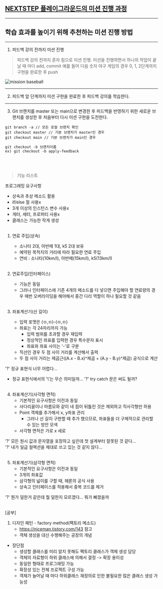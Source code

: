 ## [NEXTSTEP 플레이그라운드의 미션 진행 과정](https://github.com/next-step/nextstep-docs/blob/master/playground/README.md)

---
## 학습 효과를 높이기 위해 추천하는 미션 진행 방법

---
1. 피드백 강의 전까지 미션 진행 
> 피드백 강의 전까지 혼자 힘으로 미션 진행. 미션을 진행하면서 하나의 작업이 끝날 때 마다 add, commit
> 예를 들어 다음 숫자 야구 게임의 경우 0, 1, 2단계까지 구현을 완료한 후 push

![mission baseball](https://raw.githubusercontent.com/next-step/nextstep-docs/master/playground/images/mission_baseball.png)

---
2. 피드백 앞 단계까지 미션 구현을 완료한 후 피드백 강의를 학습한다.

---
3. Git 브랜치를 master 또는 main으로 변경한 후 피드백을 반영하기 위한 새로운 브랜치를 생성한 후 처음부터 다시 미션 구현을 도전한다.

```
git branch -a // 모든 로컬 브랜치 확인
git checkout master // 기본 브랜치가 master인 경우
git checkout main // 기본 브랜치가 main인 경우

git checkout -b 브랜치이름
ex) git checkout -b apply-feedback
```
<br><br>

> 기능 리스트

프로그래밍 요구사항
- 상속과 추상 메소드 활용
- if/else 절 사용x
- 3개 이상의 인스턴스 변수 사용x
- 게터, 세터, 프로퍼티 사용x
- 클래스는 가능한 작게 생성
<br><br>

1. 연료 주입(상속)
   - 소나타 2대, 아반떼 1대, k5 2대 보유
   - 예약된 목적지의 거리에 따라 필요한 연료 주입
   - 연비 : 소나타(10km/l), 아반떼(15km/l), k5(13km/l)
<br><br>

2. 연료주입(인터페이스)
   - 기능은 동일
   - 그러나 인터페이스에 기존 4개의 메소드를 다 넣으면 주입해야 할 연료량의 경우 매번 오버라이딩을 해야해서 중간 다리 역할이 하나 필요할 것 같음
<br><br>

3. 좌표계산기(선 길이)
   - 입력 포맷은 (ㅁ,ㅁ)-(ㅁ,ㅁ)
   - 좌표는 각 24자리까지 가능
      - 입력 범위를 초과할 경우 재입력
      - 정상적인 좌표를 입력한 경우 특수문자 표시
      - 좌표와 좌표 사이는 '-'로 구분
   - 직선인 경우 두 점 사이 거리를 계산해서 출력
   - 두 점 사이 거리는 제곱근((A.x - B.x)^제곱 + (A.y - B.y)^제곱) 공식으로 계산  
   
'?' 정규 표현식 너무 어렵다...
   - 정규 표현식에서의 '\\'는 무슨 의미일까...
'?' try catch 문은 써도 될까?
<br><br>

4. 좌표계산기(사각형 면적)
   - 기본적인 요구사항은 이전과 동일
   - 사다리꼴이나 마름모와 같이 네 점이 뒤틀린 것은 제외하고 직사각형만 허용
   - Point 객체를 추가해서 x, y좌표 관리
      - 그러나 선 길이 구현할 때 추가 했으므로, 좌표들을 더 구체적으로 관리할 수 있는 방안 모색
   - 사각형 면적은 가로 x 세로  

'?' 모든 원시 값과 문자열을 포장하고 싶은데 첫 설계부터 잘못된 것 같다...  
'?' 내가 일급 컬렉션을 제대로 쓰고 있는 것 같지 않다...
<br><br>

5. 좌표계산기(삼각형 면적)
   - 기본적인 요구사항은 이전과 동일
   - 3개의 좌표값
   - 삼각형의 넓이를 구할 때, 헤론의 공식 사용
   - 상속고 인터페이스를 적용해서 중복 코드를 제거  
   
'?' 뭔가 덜한거 같은데 뭘 덜한지 모르겠다... 뭐가 빠졌을까
<br><br>

[공부]  
1. 디자인 패턴 - factory method(팩토리 메소드)
   - https://niceman.tistory.com/143 참고
   - 객체 생성을 대신 수행해주는 공장의 개념
- 장단점
   - 생성할 클래스를 미리 알지 못해도 팩토리 클래스가 객체 생성 담당
   - 객체의 자료형이 하위 클래스에 의해서 결정 -> 확장 용이성
   - 동일한 형태로 프로그래밍 가능
   - 확장성 있는 전체 프로젝트 구성 가능
   - 객체가 늘어날 때 마다 하위클래스 재정의로 인한 불필요한 많은 클래스 생성 가능성
